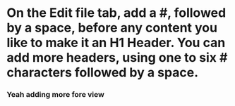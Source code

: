 # On the Edit file tab, add a #, followed by a space, before any content you like to make it an H1 Header. You can add more headers, using one to six # characters followed by a space.
### Yeah adding more fore view
